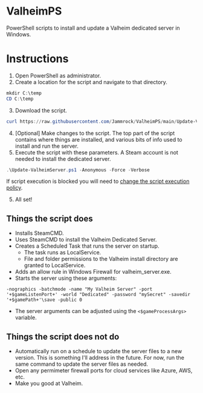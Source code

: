# ValheimPS
PowerShell scripts to install and update a Valheim dedicated server in Windows.

# Instructions

1. Open PowerShell as administrator.
2. Create a location for the script and navigate to that directory.

```powershell
mkdir C:\temp
CD C:\temp
```

3. Download the script.

```powershell
curl https://raw.githubusercontent.com/Jammrock/ValheimPS/main/Update-ValheimServer.ps1 -OutFile .\Update-ValheimServer.ps1
```

4. \[Optional\] Make changes to the script. The top part of the script contains where things are installed, and various bits of info used to install and run the server.
5. Execute the script with these parameters. A Steam account is not needed to install the dedicated server.

```powershell
.\Update-ValheimServer.ps1 -Anonymous -Force -Verbose
```

If script execution is blocked you will need to [change the script execution policy](https://docs.microsoft.com/en-us/powershell/module/microsoft.powershell.security/set-executionpolicy?view=powershell-7.1).

5. All set!

## Things the script does

- Installs SteamCMD.
- Uses SteamCMD to install the Valheim Dedicated Server.
- Creates a Scheduled Task that runs the server on startup.
  - The task runs as LocalService.
  - File and folder permissions to the Valheim install directory are granted to LocalService.
- Adds an allow rule in Windows Firewall for valheim_server.exe.
- Starts the server using these arguments:

```
-nographics -batchmode -name "My Valheim Server" -port '+$gameListenPort+' -world "Dedicated" -password "mySecret" -savedir '+$gamePath+'\save -public 0
```

- The server arguments can be adjusted using the `<$gameProcessArgs>` variable.


## Things the script does not do

- Automatically run on a schedule to update the server files to a new version. This is something I'll address in the future. For now, run the same command to update the server files as needed.
- Open any permimeter firewall ports for cloud services like Azure, AWS, etc.
- Make you good at Valheim.

